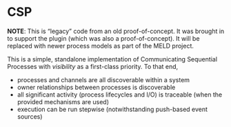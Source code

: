 # CSP

**NOTE**: This is “legacy” code from an old proof-of-concept.  It was brought in
to support the plugin (which was also a proof-of-concept).  It will be replaced
with newer process models as part of the MELD project.

This is a simple, standalone implementation of Communicating Sequential
Processes with *visibility* as a first-class priority.  To that end,

- processes and channels are all discoverable within a system
- owner relationships between processes is discoverable
- all significant activity (process lifecycles and I/O) is traceable (when the
  provided mechanisms are used)
- execution can be run stepwise (notwithstanding push-based event sources)
